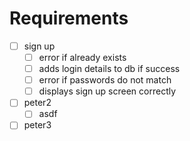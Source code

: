 # Requirements 

- [ ] sign up
  - [ ] error if already exists
  - [ ] adds login details to db if success
  - [ ] error if passwords do not match
  - [ ] displays sign up screen correctly
- [ ] peter2
  - [ ] asdf
- [ ] peter3
